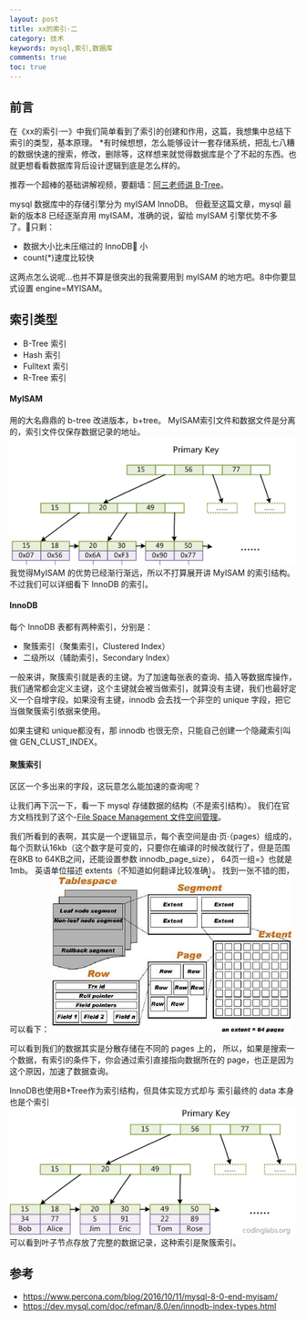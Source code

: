 ```yaml
---
layout: post
title: xx的索引·二
category: 技术
keywords: mysql,索引,数据库
comments: true
toc: true
---
```


## 前言
在《xx的索引·一》中我们简单看到了索引的创建和作用，这篇，我想集中总结下索引的类型，基本原理。
*有时候想想，怎么能够设计一套存储系统，把乱七八糟的数据快速的搜索，修改，删除等，这样想来就觉得数据库是个了不起的东西。也就更想看看数据库背后设计逻辑到底是怎么样的。

推荐一个超棒的基础讲解视频，要翻墙：[阿三老师讲 B-Tree](https://www.youtube.com/watch?v=aZjYr87r1b8)。

mysql 数据库中的存储引擎分为 myISAM InnoDB。
但截至这篇文章，mysql 最新的版本8 已经逐渐弃用 myISAM，准确的说，留给 myISAM 引擎优势不多了。只剩：

- 数据大小比未压缩过的 InnoDB 小
- count(*)速度比较快
  
这两点怎么说呢...也并不算是很突出的我需要用到 myISAM 的地方吧。8中你要显式设置 engine=MYISAM。

## 索引类型
- B-Tree 索引
- Hash 索引
- Fulltext 索引
- R-Tree 索引

#### MyISAM
用的大名鼎鼎的 b-tree 改进版本，b+tree。
MyISAM索引文件和数据文件是分离的，索引文件仅保存数据记录的地址。
![myisam](/assets/img/trees/myisam.png)
我觉得MyISAM 的优势已经渐行渐远，所以不打算展开讲 MyISAM 的索引结构。
不过我们可以详细看下 InnoDB 的索引。

#### InnoDB
每个 InnoDB 表都有两种索引，分别是：
- 聚簇索引（聚集索引，Clustered Index）
- 二级所以（辅助索引，Secondary Index）
  
一般来讲，聚簇索引就是表的主键。为了加速每张表的查询、插入等数据库操作，我们通常都会定义主键，这个主键就会被当做索引，就算没有主键，我们也最好定义一个自增字段。如果没有主键，innodb 会去找一个非空的 unique 字段，把它当做聚簇索引依据来使用。

如果主键和 unique都没有，那 innodb 也很无奈，只能自己创建一个隐藏索引叫做 GEN_CLUST_INDEX。

#### 聚簇索引
区区一个多出来的字段，这玩意怎么能加速的查询呢？

让我们再下沉一下，看一下 mysql 存储数据的结构（不是索引结构）。
我们在官方文档找到了这个-[File Space Management 文件空间管理](https://dev.mysql.com/doc/refman/8.0/en/innodb-file-space.html)。

我们所看到的表啊，其实是一个逻辑显示，每个表空间是由·页·（pages）组成的，每个页默认16kb（这个数字是可变的，只要你在编译的时候改就行了，但是范围在8KB to 64KB之间，还能设置参数 innodb_page_size），
64页一组=》也就是1mb。
英语单位描述 extents（不知道如何翻译比较准确）。
找到一张不错的图，可以看下：
![存储结构](/assets/img/trees/data-s.jpg)

可以看到我们的数据其实是分散存储在不同的 pages 上的，
所以，如果是搜索一个数据，有索引的条件下，你会通过索引直接指向数据所在的 page，也正是因为这个原因，加速了数据查询。

InnoDB也使用B+Tree作为索引结构，但具体实现方式却与
索引最终的 data 本身也是个索引
![innodb](/assets/img/trees/innodb.png)
可以看到叶子节点存放了完整的数据记录，这种索引是聚簇索引。



## 参考
- https://www.percona.com/blog/2016/10/11/mysql-8-0-end-myisam/
- https://dev.mysql.com/doc/refman/8.0/en/innodb-index-types.html